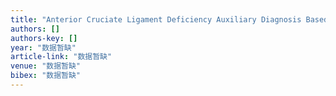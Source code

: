 ```yaml
---
title: "Anterior Cruciate Ligament Deficiency Auxiliary Diagnosis Based on Plantar Pressure Information during Walking"
authors: []
authors-key: []
year: "数据暂缺"
article-link: "数据暂缺"
venue: "数据暂缺"
bibex: "数据暂缺"
---
```

